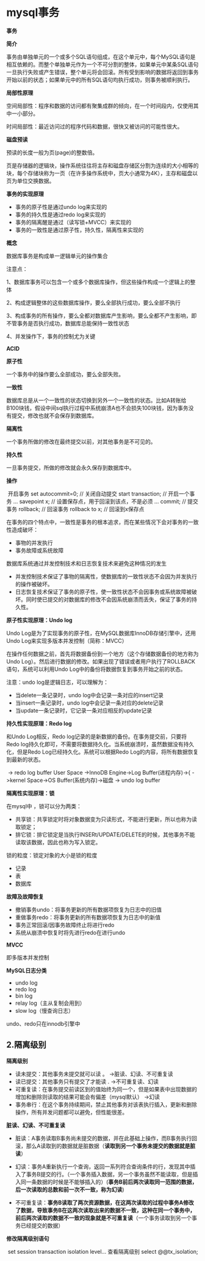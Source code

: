 # mysql事务

**事务**

**简介**

事务由单独单元的一个或多个SQL语句组成，在这个单元中，每个MySQL语句是相互依赖的。而整个单独单元作为一个不可分割的整体，如果单元中某条SQL语句一旦执行失败或产生错误，整个单元将会回滚。所有受到影响的数据将返回到事务开始以前的状态；如果单元中的所有SQL语句均执行成功，则事务被顺利执行。

**局部性原理**

空间局部性：程序和数据的访问都有聚集成群的倾向，在一个时间段内，仅使用其中一小部分。

时间局部性：最近访问过的程序代码和数据，很快又被访问的可能性很大。

**磁盘预读**

预读的长度一般为页(page)的整数倍。

页是存储器的逻辑块，操作系统往往将主存和磁盘存储区分割为连续的大小相等的块，每个存储块称为一页（在许多操作系统中，页大小通常为4K），主存和磁盘以页为单位交换数据。

**事务的实现原理**

- 事务的原子性是通过undo log来实现的
- 事务的持久性是通过redo log来实现的
- 事务的隔离醒是通过（读写锁+MVCC）来实现的
- 事务的一致性是通过原子性，持久性，隔离性来实现的

**概念**

数据库事务是构成单一逻辑单元的操作集合

注意点：

1、数据库事务可以包含一个或多个数据库操作，但这些操作构成一个逻辑上的整体

2、构成逻辑整体的这些数据库操作，要么全部执行成功，要么全部不执行

3、构成事务的所有操作，要么全都对数据库产生影响，要么全都不产生影响，即不管事务是否执行成功，数据库总能保持一致性状态

4、并发操作下，事务的控制尤为关键

**ACID**

**原子性**

一个事务中的操作要么全部成功，要么全部失败。

**一致性**

数据库总是从一个一致性的状态切换到另外一个一致性的状态。比如A转账给B100块钱，假设中间sql执行过程中系统崩溃A也不会损失100块钱，因为事务没有提交，修改也就不会保存到数据库。

**隔离性**

一个事务所做的修改在最终提交以前，对其他事务是不可见的。

**持久性**

一旦事务提交，所做的修改就会永久保存到数据库中。            

**操作**

​                开启事务 set autocommit=0; // 关闭自动提交 start transaction; // 开启一个事务 ... savepoint x; // 设置保存点，用于回滚到该点，不是必须 ... commit; // 提交事务 rollback; // 回滚事务 rollback to x; // 回滚到x保存点              

在事务的四个特点中，一致性是事务的根本追求，而在某些情况下会对事务的一致性造成破坏：

- 事物的并发执行
- 事务故障或系统故障

数据库系统通过并发控制技术和日志恢复技术来避免这种情况的发生

- 并发控制技术保证了事物的隔离性，使数据库的一致性状态不会因为并发执行的操作被破坏。
- 日志恢复技术保证了事务的原子性，使一致性状态不会因事务或系统故障被破坏。同时使已提交的对数据库的修改不会因系统崩溃而丢失，保证了事务的持久性。

**原子性实现原理：Undo log**

Undo Log是为了实现事务的原子性，在MySQL数据库InnoDB存储引擎中，还用Undo Log来实现多版本并发控制（简称：MVCC）

在操作任何数据之前，首先将数据备份到一个地方（这个存储数据备份的地方称为Undo Log）。然后进行数据的修改。如果出现了错误或者用户执行了ROLLBACK语句，系统可以利用Undo Log中的备份将数据恢复到事务开始之前的状态。

注意：undo log是逻辑日志，可以理解为：

- 当delete一条记录时，undo log中会记录一条对应的insert记录
- 当insert一条记录时，undo log中会记录一条对应的delete记录
- 当update一条记录时，它记录一条对应相反的update记录

**持久性实现原理：Redo log**

和Undo Log相反，Redo log记录的是新数据的备份。在事务提交前，只要将Redo log持久化即可，不需要将数据持久化。当系统崩溃时，虽然数据没有持久化，但是Redo Log已经持久化。系统可以根据Redo Log的内容，将所有数据恢复到最新的状态。

​                                                                  -> redo log buffer User Space ->InnoDB Engine->Log Buffer(进程内存)->{                   ->kernel Space->OS Buffer(系统内存)->磁盘                                                  -> undo log buffer               

**隔离性实现原理：锁**

在mysql中 ，锁可以分为两类：

- 共享锁：共享锁定时将对象数据变为只读形式，不能进行更新，所以也称为读取锁定；
- 排它锁：排它锁定是当执行INSERt/UPDATE/DELETE的时候，其他事务不能读取该数据，因此也称为写入锁定。

锁的粒度：锁定对象的大小是锁的粒度

- 记录
- 表
- 数据库

**故障及故障恢复**

- 撤销事务undo：将事务更新的所有数据项恢复为日志中的旧值
- 重做事务redo：将事务更新的所有数据项恢复为日志中的新值
- 事务正常回滚/因事务故障终止将进行redo
- 系统从崩溃中恢复时将先进行redo在进行undo

**MVCC**

即多版本并发控制

**MySQL日志分类**

- undo log
- redo log
- bin log
- relay log（主从复制会用到）
- slow log（慢查询日志）

undo、redo只在innodb引擎中

## 2.隔离级别

**隔离级别**

- 读未提交：其他事务未提交就可以读 。             ->脏读、幻读、不可重复读
- 读已提交：其他事务只有提交了才能读 .            ->不可重复读、幻读
- 可重复读：在事务提交前读区到的值始终为同一个，但是如果表中出现数据的增加和删除则读取的结果可能会有偏差（mysql默认）                  ->幻读
- 事务串行：在这个事务持续期间，禁止其他事务对该表执行插入，更新和删除操作，所有并发问题都可以避免，但性能很差。

**脏读、幻读、不可重复读**

- 脏读：A事务读取B事务尚未提交的数据，并在此基础上操作，而B事务执行回滚，那么A读取到的数据就是脏数据（**读取到另一个事务未提交的数据就是脏读**）

- 幻读：事务A重新执行一个查询，返回一系列符合查询条件的行，发现其中插入了事务B提交的行。（一个事务插入数据，另一个事务虽然不能读取，但是插入同一条数据的时候是不能够插入的）(**事务B前后两次读取同一范围的数据，后一次读取的总数和前一次不一致，称为幻读**)

- 不可重复读：**事务B读取了两次资源数据，在这两次读取的过程中事务A修改了数据，导致事务B在这两次读取出来的数据不一致，这种在同一个事务中，前后两次读取的数据不一致的现象就是不可重复读**（一个事务读取到另一个事务已经提交的数据）

**修改隔离级别语句**

​                set session transaction isolation level... 查看隔离级别 select @@tx_isolation;  